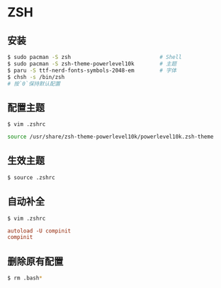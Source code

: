 # ZSH

## 安装

```sh
$ sudo pacman -S zsh							# Shell
$ sudo pacman -S zsh-theme-powerlevel10k 		# 主题
$ paru -S ttf-nerd-fonts-symbols-2048-em        # 字体
$ chsh -s /bin/zsh
# 按`0`保持默认配置
```

## 配置主题

`$ vim .zshrc`

```sh
source /usr/share/zsh-theme-powerlevel10k/powerlevel10k.zsh-theme
```

## 生效主题

```sh
$ source .zshrc
```

## 自动补全

`$ vim .zshrc`

```conf
autoload -U compinit
compinit
```

## 删除原有配置

```sh
$ rm .bash*
```
